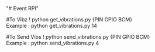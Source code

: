 "# Event RPI"

#To Vibz !
python get_vibrations.py {PIN GPIO BCM}<br>
Example : python get_vibrations.py 14

#To Send Vibs !
python send_vibrations.py {PIN GPIO BCM}<br>
Example : python send_vibrations.py 4

